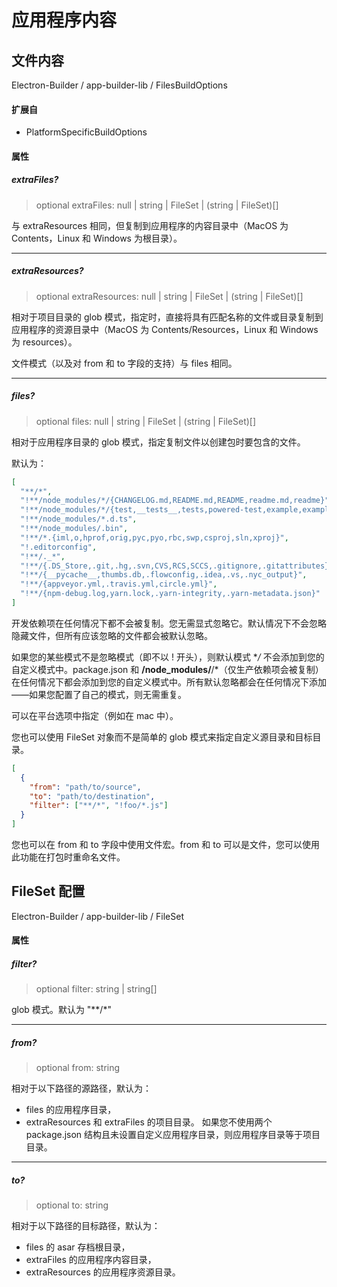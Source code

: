 # 应用程序内容

## 文件内容

Electron-Builder / app-builder-lib / FilesBuildOptions

#### 扩展自

- PlatformSpecificBuildOptions

#### 属性

##### extraFiles?

> optional extraFiles: null | string | FileSet | (string | FileSet)[]

与 extraResources 相同，但复制到应用程序的内容目录中（MacOS 为 Contents，Linux 和 Windows 为根目录）。

---

##### extraResources?

> optional extraResources: null | string | FileSet | (string | FileSet)[]

相对于项目目录的 glob 模式，指定时，直接将具有匹配名称的文件或目录复制到应用程序的资源目录中（MacOS 为 Contents/Resources，Linux 和 Windows 为 resources）。

文件模式（以及对 from 和 to 字段的支持）与 files 相同。

---

##### files?

> optional files: null | string | FileSet | (string | FileSet)[]

相对于应用程序目录的 glob 模式，指定复制文件以创建包时要包含的文件。

默认为：

```json
[
  "**/*",
  "!**/node_modules/*/{CHANGELOG.md,README.md,README,readme.md,readme}",
  "!**/node_modules/*/{test,__tests__,tests,powered-test,example,examples}",
  "!**/node_modules/*.d.ts",
  "!**/node_modules/.bin",
  "!**/*.{iml,o,hprof,orig,pyc,pyo,rbc,swp,csproj,sln,xproj}",
  "!.editorconfig",
  "!**/._*",
  "!**/{.DS_Store,.git,.hg,.svn,CVS,RCS,SCCS,.gitignore,.gitattributes}",
  "!**/{__pycache__,thumbs.db,.flowconfig,.idea,.vs,.nyc_output}",
  "!**/{appveyor.yml,.travis.yml,circle.yml}",
  "!**/{npm-debug.log,yarn.lock,.yarn-integrity,.yarn-metadata.json}"
]
```

开发依赖项在任何情况下都不会被复制。您无需显式忽略它。默认情况下不会忽略隐藏文件，但所有应该忽略的文件都会被默认忽略。

如果您的某些模式不是忽略模式（即不以 ! 开头），则默认模式 **/* 不会添加到您的自定义模式中。package.json 和 **/node_modules/**/*（仅生产依赖项会被复制）在任何情况下都会添加到您的自定义模式中。所有默认忽略都会在任何情况下添加——如果您配置了自己的模式，则无需重复。

可以在平台选项中指定（例如在 mac 中）。

您也可以使用 FileSet 对象而不是简单的 glob 模式来指定自定义源目录和目标目录。

```json
[
  {
    "from": "path/to/source",
    "to": "path/to/destination",
    "filter": ["**/*", "!foo/*.js"]
  }
]
```

您也可以在 from 和 to 字段中使用文件宏。from 和 to 可以是文件，您可以使用此功能在打包时重命名文件。

## FileSet 配置

Electron-Builder / app-builder-lib / FileSet

#### 属性

##### filter?

> optional filter: string | string[]

glob 模式。默认为 "**/*"

---

##### from?

> optional from: string

相对于以下路径的源路径，默认为：

- files 的应用程序目录，
- extraResources 和 extraFiles 的项目目录。
如果您不使用两个 package.json 结构且未设置自定义应用程序目录，则应用程序目录等于项目目录。

---

##### to?

> optional to: string

相对于以下路径的目标路径，默认为：

- files 的 asar 存档根目录，
- extraFiles 的应用程序内容目录，
- extraResources 的应用程序资源目录。